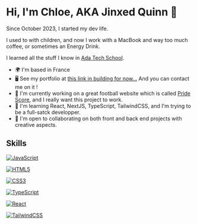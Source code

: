 # Hi, I'm Chloe, AKA Jinxed Quinn 🐺


Since October 2023, I started my dev life.

I used to with children, and now I work with a MacBook and way too much coffee, or sometimes an Energy Drink.

I learned all the stuff I know in [Ada Tech School](https://adatechschool.fr).

* 🌍  I'm based in France
* 🖥️  See my portfolio at [this link in building for now...](/) And you can contact me on it !
* 🚀  I'm currently working on a great football website which is called [Pride Score](/), and I really want this project to work.
* 🧠  I'm learning React, NextJS, TypeScript, TailwindCSS, and I'm trying to be a full-satck developper.
* 🤝  I'm open to collaborating on both front and back end projects with creative aspects.

## Skills

[![JavaScript](https://img.shields.io/badge/JavaScript-F7DF1E?style=for-the-badge&logo=javascript&logoColor=black)](https://developer.mozilla.org/fr/docs/Web/JavaScript)

[![HTML5](https://img.shields.io/badge/HTML5-E34F26?style=for-the-badge&logo=html5&logoColor=white)](https://developer.mozilla.org/fr/docs/Glossary/HTML5)

[![CSS3](https://img.shields.io/badge/CSS3-1572B6?style=for-the-badge&logo=css3&logoColor=white)](https://developer.mozilla.org/fr/docs/Web/CSS)

[![TypeScript](https://img.shields.io/badge/TypeScript-007ACC?style=for-the-badge&logo=typescript&logoColor=white)](https://www.typescriptlang.org)

[![React](https://img.shields.io/badge/React-20232A?style=for-the-badge&logo=react&logoColor=61DAFB)](https://react.dev)

[![TailwindCSS](https://img.shields.io/badge/Tailwind_CSS-38B2AC?style=for-the-badge&logo=tailwind-css&logoColor=white)](https://tailwindcss.com)